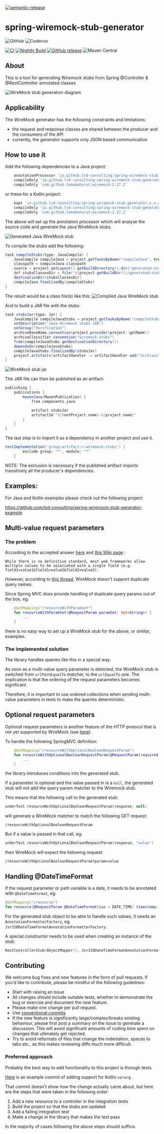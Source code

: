 [![semantic-release](https://img.shields.io/badge/semantic-release-e10079.svg?logo=semantic-release)](https://github.com/semantic-release/semantic-release)

# spring-wiremock-stub-generator
![GitHub](https://img.shields.io/github/license/lsd-consulting/spring-wiremock-stub-generator)
![Codecov](https://img.shields.io/codecov/c/github/lsd-consulting/spring-wiremock-stub-generator)

[![CI](https://github.com/lsd-consulting/spring-wiremock-stub-generator/actions/workflows/ci.yml/badge.svg)](https://github.com/lsd-consulting/spring-wiremock-stub-generator/actions/workflows/ci.yml)
[![Nightly Build](https://github.com/lsd-consulting/spring-wiremock-stub-generator/actions/workflows/nightly.yml/badge.svg)](https://github.com/lsd-consulting/spring-wiremock-stub-generator/actions/workflows/nightly.yml)
[![GitHub release](https://img.shields.io/github/release/lsd-consulting/spring-wiremock-stub-generator)](https://github.com/lsd-consulting/spring-wiremock-stub-generator/releases)
![Maven Central](https://img.shields.io/maven-central/v/io.github.lsd-consulting/spring-wiremock-stub-generator)

## About
This is a tool for generating Wiremock stubs from Spring @Controller & @RestController annotated classes

![WireMock stub generation diagram](https://github.com/lsd-consulting/spring-wiremock-stub-generator/blob/main/docs/diagram.png?raw=true)

## Applicability
The WireMock generator has the following constraints and limitations:
- the request and response classes are shared between the producer and the consumers of the API
- currently, the generator supports only JSON based communication

## How to use it
Add the following dependencies to a Java project:
```groovy
    annotationProcessor 'io.github.lsd-consulting:spring-wiremock-stub-generator:x.x.x'
    compileOnly 'io.github.lsd-consulting:spring-wiremock-stub-generator:x.x.x'
    compileOnly 'com.github.tomakehurst:wiremock:2.27.2'
```

or these for a Kotlin project:
```groovy
    kapt 'io.github.lsd-consulting:spring-wiremock-stub-generator:x.x.x'
    compileOnly 'io.github.lsd-consulting:spring-wiremock-stub-generator:x.x.x'
    compileOnly 'com.github.tomakehurst:wiremock:2.27.2'
```

The above will set up the annotation processor which will analyse the source code and generate the Java WireMock stubs.

![Generated Java WireMock stub](https://github.com/lsd-consulting/spring-wiremock-stub-generator/blob/main/docs/generated_wiremock_stub.png?raw=true)

To compile the stubs add the following:

```groovy
task compileStubs(type: JavaCompile) {
    JavaCompile compileJava = project.getTasksByName("compileJava", true).toArray()[0]
    classpath = compileJava.classpath
    source = project.getLayout().getBuildDirectory().dir("generated-stub-sources")
    def stubsClassesDir = file("${project.getBuildDir()}/generated-stub-classes")
    destinationDir(stubsClassesDir)
    compileJava.finalizedBy(compileStubs)
}
```

The result would be a class file(s) like this:
![Compiled Java WireMock stub](https://github.com/lsd-consulting/spring-wiremock-stub-generator/blob/main/docs/compiled_wiremock_stub.png?raw=true)

And to build a JAR file with the stubs:

```groovy
task stubsJar(type: Jar) {
    JavaCompile compileJavaStubs = project.getTasksByName("compileStubs", true).toArray()[0]
    setDescription('Java Wiremock stubs JAR')
    setGroup("Verification")
    archiveBaseName.convention(project.provider(project::getName))
    archiveClassifier.convention("wiremock-stubs")
    from(compileJavaStubs.getDestinationDirectory())
    dependsOn(compileJavaStubs)
    compileJavaStubs.finalizedBy(stubsJar)
    project.artifacts(artifactHandler -> artifactHandler.add("archives", stubsJar))
}
```

![WireMock stub jar](https://github.com/lsd-consulting/spring-wiremock-stub-generator/blob/main/docs/wiremock_stub_jar.png?raw=true)

The JAR file can then be published as an artifact:

```groovy
publishing {
    publications {
        mavenJava(MavenPublication) {
            from components.java

            artifact stubsJar
            artifactId "${rootProject.name}-${project.name}"
        }
    }
}
```

The last step is to import it as a dependency in another project and use it.
```groovy
testImplementation('group:artifact:+:wiremock-stubs') {
        exclude group: "*", module: "*"
    }
```
NOTE: The exclusion is necessary if the published artifact imports transitively all the producer's dependencies.


## Examples:
For Java and Kotlin examples please check out the following project:

https://github.com/lsd-consulting/spring-wiremock-stub-generator-example

## Multi-value request parameters

### The problem
According to the accepted answer [here](https://stackoverflow.com/questions/24059773/correct-way-to-pass-multiple-values-for-same-parameter-name-in-get-request) 
and [this Wiki page](https://en.wikipedia.org/wiki/Query_string) :
```text
While there is no definitive standard, most web frameworks allow multiple values to be associated with a single field (e.g. field1=value1&field1=value2&field2=value3).
```

However, according to [this thread](https://github.com/wiremock/wiremock/issues/398), WireMock doesn't support duplicate query names.

Since Spring MVC does provide handling of duplicate query params out of the box, eg.
```kotlin
    @GetMapping("/resourceWithParamSet")
    fun resourceWithParamSet(@RequestParam paramSet: Set<String>) {
        ...
    }
```

there is no easy way to set up a WireMock stub for the above, or similar, examples.

### The implemented solution
The library handles queries like this in a special way.

As soon as a multi-value query parameter is detected, the WireMock stub is switched from `urlPathEqualTo` matcher, to the `urlEqualTo` one.
The implication is that the ordering of the request parameters becomes significant.

Therefore, it is important to use ordered collections when sending multi-value parameters in tests to make the queries deterministic.

## Optional request parameters
Optional request parameters is another feature of the HTTP protocol that is not yet supported by WireMock (see [here](https://groups.google.com/g/wiremock-user/c/WKMkb_LhJTU)).

To handle the following SpringMVC definition:
```kotlin
    @GetMapping("/resourceWithOptionalBooleanRequestParam")
    fun resourceWithOptionalBooleanRequestParam(@RequestParam(required = false) param: Boolean) {
        ...
    }
```
the library introduces conditions into the generated stub.

If a parameter is optional and the value passed in is a `null`, the generated stub will not add the query param matcher to the Wiremock stub.

This means that the following call to the generated stub:
```kotlin
underTest.resourceWithOptionalBooleanRequestParam(response, null)
```

will generate a WireMock matcher to match the following GET request:
```
/resourceWithOptionalBooleanRequestParam
```

But if a value is passed in that call, eg:
```kotlin
underTest.resourceWithOptionalBooleanRequestParam(response, "value")
```

then WireMock will expect the following request:
```
/resourceWithOptionalBooleanRequestParam?param=value
```

## Handling @DateTimeFormat
If the request parameter or path variable is a date, it needs to be annotated with `@DateTimeFormat`, eg:

```kotlin
@GetMapping("/resource") 
fun resource(@RequestParam @DateTimeFormat(iso = DATE_TIME) timestamp: ZonedDateTime)
```

For the generated stub object to be able to handle such values, it needs an `AnnotationFormatterFactory`, eg. `Jsr310DateTimeFormatAnnotationFormatterFactory`.

A special constructor needs to be used when creating an instance of the stub:
```kotlin
RestControllerStub(ObjectMapper(), Jsr310DateTimeFormatAnnotationFormatterFactory())
```

## Contributing
We welcome bug fixes and new features in the form of pull requests. If you'd like to contribute, please be mindful of the following guidelines:

- Start with raising an issue
- All changes should include suitable tests, whether to demonstrate the bug or exercise and document the new feature.
- Please make one change per pull request.
- Use [conventional commits](https://www.conventionalcommits.org/)
- If the new feature is significantly large/complex/breaks existing behaviour, please first post a summary on the issue to generate a discussion. This will avoid significant amounts of coding time spent on changes that ultimately get rejected.
- Try to avoid reformats of files that change the indentation, spaces to tabs etc., as this makes reviewing diffs much more difficult.

### Preferred approach 
Probably the best way to add functionality to this project is through tests.

[Here](https://github.com/lsd-consulting/spring-wiremock-stub-generator/commit/be46ab8fa9cc5a2d448c370111ee7236ec2d66ca) is an example commit of adding support for Kotlin `vararg`.

That commit doesn't show how the change actually came about, but here are the steps that were taken in the following order: 
1. Add a new resource to a controller in the integration tests
2. Build the project so that the stubs are updated
3. Add a failing integration test
4. Make a change in the library that makes the test pass

In the majority of cases following the above steps should suffice.
